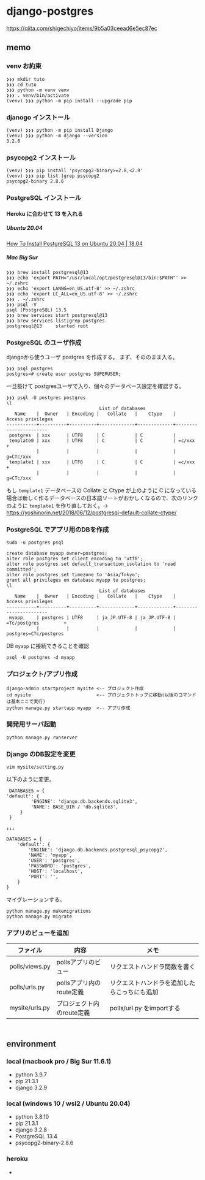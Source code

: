 # django-postgres

https://qiita.com/shigechiyo/items/9b5a03ceead6e5ec87ec

## memo

### venv お約束
```
❯❯❯ mkdir tuto
❯❯❯ cd tuto
❯❯❯ python -m venv venv
❯❯❯ . venv/bin/activate
(venv) ❯❯❯ python -m pip install --upgrade pip
```

### djanogo インストール
```
(venv) ❯❯❯ python -m pip install Django
(venv) ❯❯❯ python -m django --version
3.2.8
```

### psycopg2 インストール

```
(venv) ❯❯❯ pip install 'psycopg2-binary>=2.8,<2.9'
(venv) ❯❯❯ pip list |grep psycopg2
psycopg2-binary 2.8.6
```

### PostgreSQL インストール

#### Heroku に合わせて 13 を入れる
##### Ubuntu 20.04

[How To Install PostgreSQL 13 on Ubuntu 20.04 | 18.04](https://computingforgeeks.com/how-to-install-postgresql-13-on-ubuntu/)

##### Mac Big Sur
```
❯❯❯ brew install postgresql@13
❯❯❯ echo 'export PATH="/usr/local/opt/postgresql@13/bin:$PATH"' >> ~/.zshrc
❯❯❯ echo 'export LANNG=en_US.utf-8' >> ~/.zshrc
❯❯❯ echo 'export LC_ALL=en_US.utf-8' >> ~/.zshrc
❯❯❯ . ~/.zshrc
❯❯❯ psql -V
psql (PostgreSQL) 13.5
❯❯❯ brew services start postgresql@13
❯❯❯ brew services list|grep postgres
postgresql@13     started root
```

### PostgreSQL のユーザ作成

djangoから使うユーザ postgres を作成する。
まず、そののまま入る。
```
❯❯❯ psql postgres
postgres=# create user postgres SUPERUSER;
```

一旦抜けて postgresユーザで入り、個々のデータベース設定を確認する。
```
❯❯❯ psql -U postgres postgres
\l
                                  List of databases
   Name    |  Owner   | Encoding |   Collate   |    Ctype    |   Access privileges
-----------+----------+----------+-------------+-------------+-----------------------
 postgres  | xxx      | UTF8     | C           | C           |
 template0 | xxx      | UTF8     | C           | C           | =c/xxx               +
           |          |          |             |             | g=CTc/xxx
 template1 | xxx      | UTF8     | C           | C           | =c/xxx               +
           |          |          |             |             | g=CTc/xxx
```

もし `template1` データベースの Collate と Ctype が上のように C になっている場合は新しく作るデータベースの日本語ソートがおかしくなるので、次のリンクのように `template1` を作り直しておく。→ https://yoshinorin.net/2018/06/12/postgresql-default-collate-ctype/

### PostgreSQL でアプリ用のDBを作成
```
sudo -u postgres psql
 
create database myapp owner=postgres;
alter role postgres set client_encoding to 'utf8';
alter role postgres set default_transaction_isolation to 'read committed';
alter role postgres set timezone to 'Asia/Tokyo';
grant all privileges on database myapp to postgres;
\l
                                  List of databases
   Name    |  Owner   | Encoding |   Collate   |    Ctype    |   Access privileges
-----------+----------+----------+-------------+-------------+-----------------------
 myapp     | postgres | UTF8     | ja_JP.UTF-8 | ja_JP.UTF-8 | =Tc/postgres         +
           |          |          |             |             | postgres=CTc/postgres
```

DB `myapp` に接続できることを確認
```
psql -U postgres -d myapp
```

### プロジェクト/アプリ作成
```
django-admin startproject mysite <-- プロジェクト作成
cd mysite                        <-- プロジェクトトップに移動(以後のコマンドは基本ここで実行)
python manage.py startapp myapp  <-- アプリ作成
```

### 開発用サーバ起動
```
python manage.py runserver
```

### Django のDB設定を変更
```
vim mysite/setting.py
```

以下のように変更。
```
 DATABASES = {                                                                            'default': {
         'ENGINE': 'django.db.backends.sqlite3',
         'NAME': BASE_DIR / 'db.sqlite3',
     }
 }

↓↓↓

DATABASES = {
    'default': {
        'ENGINE': 'django.db.backends.postgresql_psycopg2',
        'NAME': 'myapp',
        'USER': 'postgres',
        'PASSWORD': 'postgres',
        'HOST': 'localhost',
        'PORT': '',
    }
}
```

マイグレーションする。
```
python manage.py makemigrations
python manage.py migrate
```


### アプリのビューを追加
|ファイル|内容|メモ|
|---|---|---|
| polls/views.py | pollsアプリのビュー | リクエストハンドラ関数を書く|
| polls/urls.py  | pollsアプリ内のroute定義 | リクエストハンドラを追加したらこっちにも追加 |
| mysite/urls.py | プロジェクト内のroute定義| polls/url.py をimportする |

### 
```
```


## environment

### local (macbook pro / Big Sur 11.6.1)
- python 3.9.7
- pip 21.3.1
- django 3.2.9

### local (windows 10 / wsl2 / Ubuntu 20.04)
- python 3.8.10
- pip 21.3.1
- django 3.2.8 
- PostgreSQL 13.4
- psycopg2-binary-2.8.6

### heroku
- 


